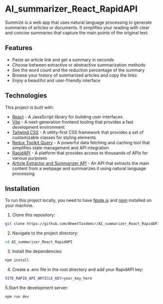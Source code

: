 # AI_summarizer_React_RapidAPI

Summize is a web app that uses natural language processing to generate summaries of articles or documents. It simplifies your reading with clear and concise summaries that capture the main points of the original text.

## Features

- Paste an article link and get a summary in seconds
- Choose between extractive or abstractive summarization methods
- See the word count and the reduction percentage of the summary
- Browse your history of summarized articles and copy the links
- Enjoy a beautiful and user-friendly interface

## Technologies

This project is built with:

- [React](https://reactjs.org/) - A JavaScript library for building user interfaces
- [Vite](https://vitejs.dev/) - A next-generation frontend tooling that provides a fast development environment
- [Tailwind CSS](https://tailwindcss.com/) - A utility-first CSS framework that provides a set of customizable classes for styling elements
- [Redux Toolkit Query](https://redux-toolkit.js.org/rtk-query/overview) - A powerful data fetching and caching tool that simplifies state management and API integration
- [RapidAPI](https://rapidapi.com/) - A platform that provides access to thousands of APIs for various purposes
- [Article Extractor and Summarizer API](https://rapidapi.com/montanaflynn/api/article-extractor-and-summarizer) - An API that extracts the main content from a webpage and summarizes it using natural language processing

## Installation

To run this project locally, you need to have [Node.js](https://nodejs.org/en/) and [npm](https://www.npmjs.com/) installed on your machine.

1. Clone this repository:

```bash
git clone https://github.com/AhmetTasdemir/AI_summarizer_React_RapidAPI.git
```

2. Navigate to the project directory:

```bash
cd AI_summarizer_React_RapidAPI
```

3. Install the dependencies:

```bash
npm install
```

4. Create a .env file in the root directory and add your RapidAPI key:

```bash
VITE_RAPID_API_ARTICLE_KEY=your_key_here
```

5.Start the development server:

```bash
npm run dev
```
